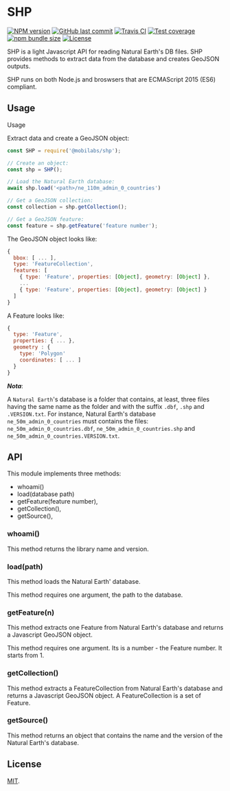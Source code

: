 # SHP

[![NPM version][npm-image]][npm-url]
[![GitHub last commit][commit-image]][commit-url]
[![Travis CI][travis-image]][travis-url]
[![Test coverage][coveralls-image]][coveralls-url]
[![npm bundle size][npm-bundle-size-image]][npm-bundle-size-url]
[![License][license-image]](LICENSE.md)


SHP is a light Javascript API for reading Natural Earth's DB files. SHP provides methods to extract data from the database and creates GeoJSON outputs.

SHP runs on both Node.js and broswsers that are ECMAScript 2015 (ES6) compliant.


## Usage

Usage

Extract data and create a GeoJSON object:

```javascript
const SHP = require('@mobilabs/shp');

// Create an object:
const shp = SHP();

// Load the Natural Earth database:
await shp.load('<path>/ne_110m_admin_0_countries')

// Get a GeoJSON collection:
const collection = shp.getCollection();

// Get a GeoJSON feature:
const feature = shp.getFeature('feature number');
```

The GeoJSON object looks like:

```javascript
{
  bbox: [ ... ],
  type: 'FeatureCollection',
  features: [
    { type: 'Feature', properties: [Object], geometry: [Object] },
    ...
    { type: 'Feature', properties: [Object], geometry: [Object] }
  ]
}
```

A Feature looks like:

```javascript
{
  type: 'Feature',
  properties: { ... },
  geometry : {
    type: 'Polygon'
    coordinates: [ ... ]
  }
}
```

***Nota***:

A `Natural Earth`'s database is a folder that contains, at least, three files having the same name as the folder and with the suffix `.dbf`, `.shp` and `.VERSION.txt`. For instance, Natural Earth's database `ne_50m_admin_0_countries` must contains the files: `ne_50m_admin_0_countries.dbf`, `ne_50m_admin_0_countries.shp` and `ne_50m_admin_0_countries.VERSION.txt`.


## API

This module implements three methods:

  * whoami()
  * load(database path)
  * getFeature(feature number),
  * getCollection(),
  * getSource(),


### whoami()

This method returns the library name and version.


### load(path)

This method loads the Natural Earth' database.

This method requires one argument, the path to the database.  


### getFeature(n)

This method extracts one Feature from Natural Earth's database and returns a Javascript GeoJSON object.

This method requires one argument. Its is a number - the Feature number. It starts from 1.


### getCollection()

This method extracts a FeatureCollection from Natural Earth's database and returns a Javascript GeoJSON object. A FeatureCollection is a set of Feature.


### getSource()

This method returns an object that contains the name and the version of the Natural Earth's database.


## License

[MIT](LICENSE.md).

<!--- URls -->

[npm-image]: https://img.shields.io/npm/v/@mobilabs/shp.svg?style=flat-square
[release-image]: https://img.shields.io/github/release/jclo/shp.svg?include_prereleases&style=flat-square
[commit-image]: https://img.shields.io/github/last-commit/jclo/shp.svg?style=flat-square
[travis-image]: https://img.shields.io/travis/jclo/shp.svg?style=flat-square
[coveralls-image]: https://img.shields.io/coveralls/jclo/shp/master.svg?style=flat-square
[dependencies-image]: https://david-dm.org/jclo/shp/status.svg?theme=shields.io
[devdependencies-image]: https://david-dm.org/jclo/shp/dev-status.svg?theme=shields.io
[npm-bundle-size-image]: https://img.shields.io/bundlephobia/minzip/@mobilabs/shp.svg?style=flat-square
[license-image]: https://img.shields.io/npm/l/@mobilabs/shp.svg?style=flat-square

[npm-url]: https://www.npmjs.com/package/@mobilabs/shp
[release-url]: https://github.com/jclo/shp/tags
[commit-url]: https://github.com/jclo/shp/commits/master
[travis-url]: https://travis-ci.org/jclo/shp
[coveralls-url]: https://coveralls.io/github/jclo/shp?branch=master
[dependencies-url]: https://david-dm.org/jclo/shp
[devdependencies-url]: https://david-dm.org/jclo/shp?type=dev
[license-url]: http://opensource.org/licenses/MIT
[npm-bundle-size-url]: https://img.shields.io/bundlephobia/minzip/@mobilabs/shp
